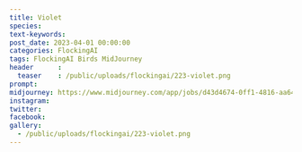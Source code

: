 ```yaml
---
title: Violet
species: 
text-keywords: 
post_date: 2023-04-01 00:00:00
categories: FlockingAI
tags: FlockingAI Birds MidJourney 
header      :
  teaser    : /public/uploads/flockingai/223-violet.png
prompt: 
midjourney: https://www.midjourney.com/app/jobs/d43d4674-0ff1-4816-aa64-7ffabd829670
instagram: 
twitter: 
facebook: 
gallery: 
  - /public/uploads/flockingai/223-violet.png
---
```


